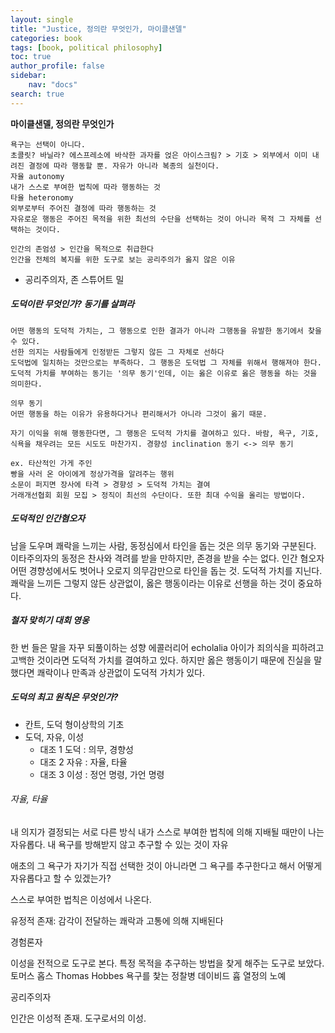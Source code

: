 ```yaml
---
layout: single
title: "Justice, 정의란 무엇인가, 마이클샌델"
categories: book
tags: [book, political philosophy]
toc: true
author_profile: false
sidebar:
    nav: "docs"
search: true
---
```


**마이클샌델, 정의란 무엇인가**

```
욕구는 선택이 아니다. 
초콜릿? 바닐라? 에스프레소에 바삭한 과자를 얹은 아이스크림? > 기호 > 외부에서 이미 내려진 결정에 따라 행동할 뿐. 자유가 아니라 복종의 실천이다.
자율 autonomy
내가 스스로 부여한 법칙에 따라 행동하는 것
타율 heteronomy
외부로부터 주어진 결정에 따라 행동하는 것
자유로운 행동은 주어진 목적을 위한 최선의 수단을 선택하는 것이 아니라 목적 그 자체를 선택하는 것이다.
```

```
인간의 존엄성 > 인간을 목적으로 취급한다
인간을 전체의 복지를 위한 도구로 보는 공리주의가 옳지 않은 이유
```

- 공리주의자, 존 스튜어트 밀

##### 도덕이란 무엇인가? 동기를 살펴라

```
어떤 행동의 도덕적 가치는, 그 행동으로 인한 결과가 아니라 그행동을 유발한 동기에서 찾을 수 있다.
선한 의지는 사람들에게 인정받든 그렇지 않든 그 자체로 선하다
도덕법에 일치하는 것만으로는 부족하다. 그 행동은 도덕법 그 자체를 위해서 행해져야 한다.
도덕적 가치를 부여하는 동기는 '의무 동기'인데, 이는 옳은 이유로 옳은 행동을 하는 것을 의미한다.

의무 동기
어떤 행동을 하는 이유가 유용하다거나 편리해서가 아니라 그것이 옳기 때문.

자기 이익을 위해 행동한다면, 그 행동은 도덕적 가치를 결여하고 있다. 바람, 욕구, 기호, 식욕을 채우려는 모든 시도도 마찬가지. 경향성 inclination 동기 <-> 의무 동기

ex. 타산적인 가게 주인
빵을 사러 온 아이에게 정상가격을 알려주는 행위
소문이 퍼지면 장사에 타격 > 경향성 > 도덕적 가치는 결여
거래개선협회 회원 모집 > 정직이 최선의 수단이다. 또한 최대 수익을 올리는 방법이다.
```

##### 도덕적인 인간혐오자

남을 도우며 쾌락을 느끼는 사람, 동정심에서 타인을 돕는 것은 의무 동기와 구분된다. 이타주의자의 동정은 찬사와 격려를 받을 만하지만, 존경을 받을 수는 없다. 인간 혐오자 어떤 경향성에서도 벗어나 오로지 의무감만으로 타인을 돕는 것. 도덕적 가치를 지닌다.
쾌락을 느끼든 그렇지 않든 상관없이, 옳은 행동이라는 이유로 선행을 하는 것이 중요하다.

##### 철자 맞히기 대회 영웅
한 번 들은 말을 자꾸 되풀이하는 성향 에콜러리어 echolalia
아이가 죄의식을 피하려고 고백한 것이라면 도덕적 가치를 결여하고 있다. 하지만 옳은 행동이기 때문에 진실을 말했다면 쾌락이나 만족과 상관없이 도덕적 가치가 있다.

##### 도덕의 최고 원칙은 무엇인가?
- 칸트, 도덕 형이상학의 기초
- 도덕, 자유, 이성
  - 대조 1 도덕 : 의무, 경향성
  - 대조 2 자유 : 자율, 타율
  - 대조 3 이성 : 정언 명령, 가언 명령



###### 자율, 타율

내 의지가 결정되는 서로 다른 방식
내가 스스로 부여한 법칙에 의해 지배될 때만이 나는 자유롭다.
내 욕구를 방해받지 않고 추구할 수 있는 것이 자유

애초의 그 욕구가 자기가 직접 선택한 것이 아니라면 그 욕구를 추구한다고 해서 어떻게 자유롭다고 할 수 있겠는가?

스스로 부여한 법칙은 이성에서 나온다.

유정적 존재: 감각이 전달하는 쾌락과 고통에 의해 지배된다

경험론자

이성을 전적으로 도구로 본다. 특정 목적을 추구하는 방법을 찾게 해주는 도구로 보았다.
토머스 홉스 Thomas Hobbes 욕구를 찿는 정찰병
데이비드 흄 열정의 노예

공리주의자

인간은 이성적 존재. 도구로서의 이성.
